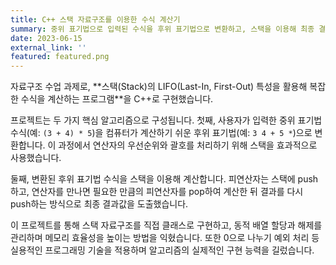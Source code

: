 ```yaml
---
title: C++ 스택 자료구조를 이용한 수식 계산기
summary: 중위 표기법으로 입력된 수식을 후위 표기법으로 변환하고, 스택을 이용해 최종 결과값을 계산하는 콘솔 프로그램입니다.
date: 2023-06-15
external_link: ''
featured: featured.png
---
```

<div class="justify-text">
자료구조 수업 과제로, **스택(Stack)의 LIFO(Last-In, First-Out) 특성을 활용해 복잡한 수식을 계산하는 프로그램**을 C++로 구현했습니다.

프로젝트는 두 가지 핵심 알고리즘으로 구성됩니다. 첫째, 사용자가 입력한 중위 표기법 수식(예: `(3 + 4) * 5`)을 컴퓨터가 계산하기 쉬운 후위 표기법(예: `3 4 + 5 *`)으로 변환합니다. 이 과정에서 연산자의 우선순위와 괄호를 처리하기 위해 스택을 효과적으로 사용했습니다.

둘째, 변환된 후위 표기법 수식을 스택을 이용해 계산합니다. 피연산자는 스택에 push하고, 연산자를 만나면 필요한 만큼의 피연산자를 pop하여 계산한 뒤 결과를 다시 push하는 방식으로 최종 결과값을 도출했습니다.

이 프로젝트를 통해 스택 자료구조를 직접 클래스로 구현하고, 동적 배열 할당과 해제를 관리하며 메모리 효율성을 높이는 방법을 익혔습니다. 또한 0으로 나누기 예외 처리 등 실용적인 프로그래밍 기술을 적용하며 알고리즘의 실제적인 구현 능력을 길렀습니다.
</div>
